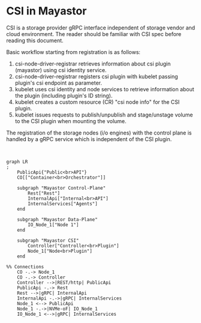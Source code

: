# CSI in Mayastor

CSI is a storage provider gRPC interface independent of storage vendor and
cloud environment. The reader should be familiar with CSI spec before reading this
document.

Basic workflow starting from registration is as follows:

1. csi-node-driver-registrar retrieves information about csi plugin (mayastor) using csi identity service.
2. csi-node-driver-registrar registers csi plugin with kubelet passing plugin's csi endpoint as parameter.
3. kubelet uses csi identity and node services to retrieve information about the plugin (including plugin's ID string).
4. kubelet creates a custom resource (CR) "csi node info" for the CSI plugin.
5. kubelet issues requests to publish/unpublish and stage/unstage volume to the CSI plugin when mounting the volume.

The registration of the storage nodes (i/o engines) with the control plane is handled
by a gRPC service which is independent of the CSI plugin.

<br>

```mermaid
graph LR
;
    PublicApi{"Public<br>API"}
    CO[["Container<br>Orchestrator"]]

    subgraph "Mayastor Control-Plane"
        Rest["Rest"]
        InternalApi["Internal<br>API"]
        InternalServices["Agents"]
    end

    subgraph "Mayastor Data-Plane"
        IO_Node_1["Node 1"]
    end

    subgraph "Mayastor CSI"
        Controller["Controller<br>Plugin"]
        Node_1["Node<br>Plugin"]
    end

%% Connections
    CO -.-> Node_1
    CO -.-> Controller
    Controller -->|REST/http| PublicApi
    PublicApi -.-> Rest
    Rest -->|gRPC| InternalApi
    InternalApi -.->|gRPC| InternalServices
    Node_1 <--> PublicApi
    Node_1 -.->|NVMe-oF| IO_Node_1
    IO_Node_1 <-->|gRPC| InternalServices
```
